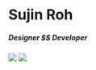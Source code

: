# Sujin Roh



##### Designer $$ Developer
<img src="https://img.shields.io/badge/Python-3766AB?style=flat-square&logo=Python&logoColor=white"/>
<img src="https://img.shields.io/badge/Adobe_Photoshop-31A8FF?style=flat-square&logo=Adobe_Photoshop&logoColor=white"/>
